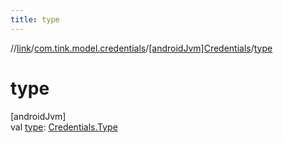 ```yaml
---
title: type
---
```

//[link](../../../index.html)/[com.tink.model.credentials](../index.html)/[[androidJvm]Credentials](index.html)/[type](type.html)



# type



[androidJvm]\
val [type](type.html): [Credentials.Type](-type/index.html)




